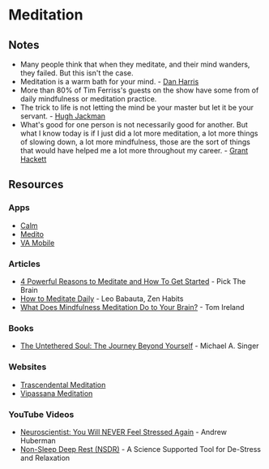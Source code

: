 # Meditation

## Notes

* Many people think that when they meditate, and their mind wanders, they failed. But this isn't the case.
* Meditation is a warm bath for your mind. - [Dan Harris](https://twitter.com/danbharris)
* More than 80% of Tim Ferriss's guests on the show have some from of daily mindfulness or meditation practice.
* The trick to life is not letting the mind be your master but let it be your servant. - [Hugh Jackman](https://twitter.com/realhughjackman)
* What's good for one person is not necessarily good for another. But what I know today is if I just did a lot more meditation, a lot more things of slowing down, a lot more mindfulness, those are the sort of things that would have helped me a lot more throughout my career. - [Grant Hackett](https://www.wikiwand.com/en/Grant\_Hackett)

## Resources

### Apps

* [Calm](https://www.calm.com/)
* [Medito](https://play.google.com/store/apps/details?id=meditofoundation.medito)
* [VA Mobile](https://mobile.va.gov/appstore/mental-health)

### Articles

* [4 Powerful Reasons to Meditate and How To Get Started](https://www.pickthebrain.com/4-reasons-you-should-meditate-and-how-to-get-started/) - Pick The Brain
* [How to Meditate Daily](https://zenhabits.net/meditate/) - Leo Babauta, Zen Habits
* [What Does Mindfulness Meditation Do to Your Brain?](https://blogs.scientificamerican.com/guest-blog/what-does-mindfulness-meditation-do-to-your-brain/) - Tom Ireland

### Books

* [The Untethered Soul: The Journey Beyond Yourself](https://smile.amazon.co.uk/dp/1572245379) - Michael A. Singer

### Websites

* [Trascendental Meditation](https://www.tm.org/)
* [Vipassana Meditation](https://www.dhamma.org/en/about/vipassana)

### YouTube Videos

* [Neuroscientist: You Will NEVER Feel Stressed Again](https://www.youtube.com/watch?v=u0OBgihk2f8) - Andrew Huberman
* [Non-Sleep Deep Rest (NSDR)](https://www.youtube.com/watch?v=pL02HRFk2vo) - A Science Supported Tool for De-Stress and Relaxation

